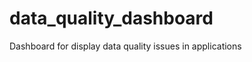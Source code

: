 data_quality_dashboard
======================

Dashboard for display data quality issues in applications
